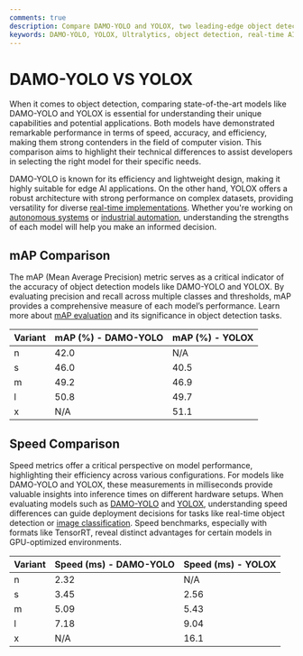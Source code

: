 ```yaml
---
comments: true
description: Compare DAMO-YOLO and YOLOX, two leading-edge object detection models, to explore their strengths in real-time AI, speed-accuracy trade-offs, and applications in computer vision and edge AI. Discover how each model excels in performance metrics like FPS, mAP, and computational efficiency.
keywords: DAMO-YOLO, YOLOX, Ultralytics, object detection, real-time AI, edge AI, computer vision, mAP, FPS, model comparison
---
```


# DAMO-YOLO VS YOLOX

When it comes to object detection, comparing state-of-the-art models like DAMO-YOLO and YOLOX is essential for understanding their unique capabilities and potential applications. Both models have demonstrated remarkable performance in terms of speed, accuracy, and efficiency, making them strong contenders in the field of computer vision. This comparison aims to highlight their technical differences to assist developers in selecting the right model for their specific needs.

DAMO-YOLO is known for its efficiency and lightweight design, making it highly suitable for edge AI applications. On the other hand, YOLOX offers a robust architecture with strong performance on complex datasets, providing versatility for diverse [real-time implementations](https://docs.ultralytics.com/tasks/). Whether you're working on [autonomous systems](https://www.ultralytics.com/blog/ultralytics-yolov8-for-speed-estimation-in-computer-vision-projects) or [industrial automation](https://www.ultralytics.com/blog/ai-in-oil-and-gas-refining-innovation), understanding the strengths of each model will help you make an informed decision.

## mAP Comparison

The mAP (Mean Average Precision) metric serves as a critical indicator of the accuracy of object detection models like DAMO-YOLO and YOLOX. By evaluating precision and recall across multiple classes and thresholds, mAP provides a comprehensive measure of each model’s performance. Learn more about [mAP evaluation](https://www.ultralytics.com/glossary/mean-average-precision-map) and its significance in object detection tasks.

| Variant | mAP (%) - DAMO-YOLO | mAP (%) - YOLOX |
| ------- | ------------------- | --------------- |
| n       | 42.0                | N/A             |
| s       | 46.0                | 40.5            |
| m       | 49.2                | 46.9            |
| l       | 50.8                | 49.7            |
| x       | N/A                 | 51.1            |

## Speed Comparison

Speed metrics offer a critical perspective on model performance, highlighting their efficiency across various configurations. For models like DAMO-YOLO and YOLOX, these measurements in milliseconds provide valuable insights into inference times on different hardware setups. When evaluating models such as [DAMO-YOLO](https://github.com/ultralytics/yolov5/wiki/DAMO-YOLO) and [YOLOX](https://github.com/ultralytics/yolov5/wiki/YOLOX), understanding speed differences can guide deployment decisions for tasks like real-time object detection or [image classification](https://www.ultralytics.com/glossary/image-classification). Speed benchmarks, especially with formats like TensorRT, reveal distinct advantages for certain models in GPU-optimized environments.

| Variant | Speed (ms) - DAMO-YOLO | Speed (ms) - YOLOX |
| ------- | ---------------------- | ------------------ |
| n       | 2.32                   | N/A                |
| s       | 3.45                   | 2.56               |
| m       | 5.09                   | 5.43               |
| l       | 7.18                   | 9.04               |
| x       | N/A                    | 16.1               |

